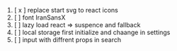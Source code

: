 1.  [ x ] replace start svg to react icons
2.  [ ] font IranSansX 
3.  [ ] lazy load react => suspence and fallback 
4.  [ ] local storage first initialize and chaange in settings
5.  [ ] input with diffrent props in search 